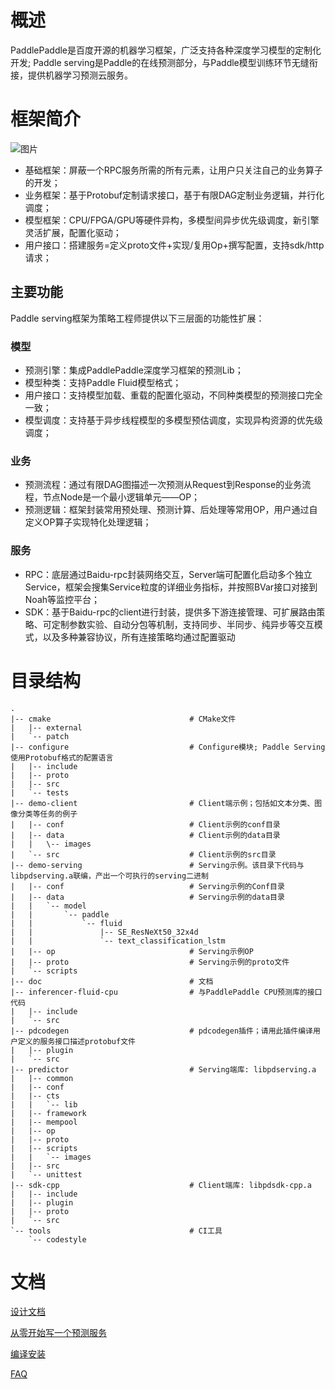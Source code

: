 # 概述
PaddlePaddle是百度开源的机器学习框架，广泛支持各种深度学习模型的定制化开发; Paddle serving是Paddle的在线预测部分，与Paddle模型训练环节无缝衔接，提供机器学习预测云服务。

# 框架简介

![图片](https://paddle-serving.bj.bcebos.com/doc/framework.png)

- 基础框架：屏蔽一个RPC服务所需的所有元素，让用户只关注自己的业务算子的开发；
- 业务框架：基于Protobuf定制请求接口，基于有限DAG定制业务逻辑，并行化调度；
- 模型框架：CPU/FPGA/GPU等硬件异构，多模型间异步优先级调度，新引擎灵活扩展，配置化驱动；
- 用户接口：搭建服务=定义proto文件+实现/复用Op+撰写配置，支持sdk/http请求；

## 主要功能

Paddle serving框架为策略工程师提供以下三层面的功能性扩展：

### 模型
- 预测引擎：集成PaddlePaddle深度学习框架的预测Lib；
- 模型种类：支持Paddle Fluid模型格式；
- 用户接口：支持模型加载、重载的配置化驱动，不同种类模型的预测接口完全一致；
- 模型调度：支持基于异步线程模型的多模型预估调度，实现异构资源的优先级调度；

### 业务
- 预测流程：通过有限DAG图描述一次预测从Request到Response的业务流程，节点Node是一个最小逻辑单元——OP；
- 预测逻辑：框架封装常用预处理、预测计算、后处理等常用OP，用户通过自定义OP算子实现特化处理逻辑；

### 服务

- RPC：底层通过Baidu-rpc封装网络交互，Server端可配置化启动多个独立Service，框架会搜集Service粒度的详细业务指标，并按照BVar接口对接到Noah等监控平台；
- SDK：基于Baidu-rpc的client进行封装，提供多下游连接管理、可扩展路由策略、可定制参数实验、自动分包等机制，支持同步、半同步、纯异步等交互模式，以及多种兼容协议，所有连接策略均通过配置驱动

# 目录结构

```
.
|-- cmake                               # CMake文件
|   |-- external
|   `-- patch
|-- configure                           # Configure模块; Paddle Serving使用Protobuf格式的配置语言
|   |-- include
|   |-- proto
|   |-- src
|   `-- tests
|-- demo-client                         # Client端示例；包括如文本分类、图像分类等任务的例子
|   |-- conf                            # Client示例的conf目录
|   |-- data                            # Client示例的data目录
|   |   \-- images
|   `-- src                             # Client示例的src目录
|-- demo-serving                        # Serving示例。该目录下代码与libpdserving.a联编，产出一个可执行的serving二进制
|   |-- conf                            # Serving示例的Conf目录
|   |-- data                            # Serving示例的data目录
|   |   `-- model
|   |       `-- paddle
|   |           `-- fluid
|   |               |-- SE_ResNeXt50_32x4d
|   |               `-- text_classification_lstm
|   |-- op                              # Serving示例OP
|   |-- proto                           # Serving示例的proto文件
|   `-- scripts
|-- doc                                 # 文档
|-- inferencer-fluid-cpu                # 与PaddlePaddle CPU预测库的接口代码
|   |-- include
|   `-- src
|-- pdcodegen                           # pdcodegen插件；请用此插件编译用户定义的服务接口描述protobuf文件
|   |-- plugin
|   `-- src
|-- predictor                           # Serving端库: libpdserving.a
|   |-- common
|   |-- conf
|   |-- cts
|   |   `-- lib
|   |-- framework
|   |-- mempool
|   |-- op
|   |-- proto
|   |-- scripts
|   |   `-- images
|   |-- src
|   `-- unittest
|-- sdk-cpp                             # Client端库: libpdsdk-cpp.a
|   |-- include
|   |-- plugin
|   |-- proto
|   `-- src
`-- tools                               # CI工具
    `-- codestyle
```

# 文档

[设计文档](doc/DESIGN.md)

[从零开始写一个预测服务](doc/CREATING.md)

[编译安装](doc/INSTALL.md)

[FAQ](doc/FAQ.md)
